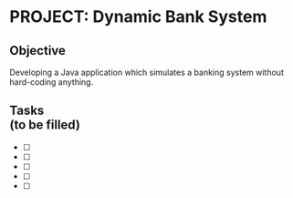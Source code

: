 # **PROJECT: Dynamic Bank System**<br />
## **Objective**<br />
Developing a Java application which simulates a banking system without hard-coding anything.<br />
## **Tasks**<br /> (to be filled)
- [ ] <br />
- [ ] <br />
- [ ] <br />
- [ ] <br />
- [ ] <br />
